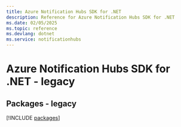 ```yaml
---
title: Azure Notification Hubs SDK for .NET
description: Reference for Azure Notification Hubs SDK for .NET
ms.date: 02/05/2025
ms.topic: reference
ms.devlang: dotnet
ms.service: notificationhubs
---
```

# Azure Notification Hubs SDK for .NET - legacy
## Packages - legacy
[!INCLUDE [packages](notification-hubs-index.md)]